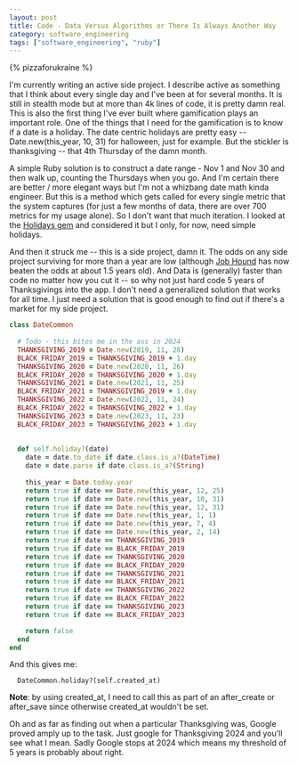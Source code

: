 ```yaml
---
layout: post
title: Code - Data Versus Algorithms or There Is Always Another Way
category: software_engineering
tags: ["software_engineering", "ruby"]
---
```

{% pizzaforukraine  %}

I'm currently writing an active side project.  I describe active as something that I think about every single day and I've been at for several months.  It is still in stealth mode but at more than 4k lines of code, it is pretty damn real.  This is also the first thing I've ever built where gamification plays an important role.  One of the things that I need for the gamification is to know if a date is a holiday.  The date centric holidays are pretty easy -- Date.new(this_year, 10, 31) for halloween, just for example.  But the stickler is thanksgiving -- that 4th Thursday of the damn month.

A simple Ruby solution is to construct a date range - Nov 1 and Nov 30 and then walk up, counting the Thursdays when you go.  And I'm certain there are better / more elegant ways but I'm not a whizbang date math kinda engineer.  But this is a method which gets called for every single metric that the system captures (for just a few months of data, there are over 700 metrics for my usage alone).  So I don't want that much iteration.  I looked at the [Holidays gem](https://github.com/holidays/holidays) and considered it but I only, for now, need simple holidays.  

And then it struck me -- this is a side project, damn it.  The odds on any side project surviving for more than a year are low (although [Job Hound](https://www.jobhound.io) has now beaten the odds at about 1.5 years old).  And Data is (generally) faster than code no matter how you cut it -- so why not just hard code 5 years of Thanksgivings into the app.  I don't need a generalized solution that works for all time.  I just need a solution that is good enough to find out if there's a market for my side project.

```ruby
class DateCommon
  
  # Todo - this bites me in the ass in 2024
  THANKSGIVING_2019 = Date.new(2019, 11, 28)
  BLACK_FRIDAY_2019 = THANKSGIVING_2019 + 1.day
  THANKSGIVING_2020 = Date.new(2020, 11, 26)
  BLACK_FRIDAY_2020 = THANKSGIVING_2020 + 1.day
  THANKSGIVING_2021 = Date.new(2021, 11, 25)
  BLACK_FRIDAY_2021 = THANKSGIVING_2019 + 1.day
  THANKSGIVING_2022 = Date.new(2022, 11, 24)
  BLACK_FRIDAY_2022 = THANKSGIVING_2022 + 1.day
  THANKSGIVING_2023 = Date.new(2023, 11, 23)
  BLACK_FRIDAY_2023 = THANKSGIVING_2023 + 1.day
  
  
  def self.holiday?(date)
    date = date.to_date if date.class.is_a?(DateTime)
    date = date.parse if date.class.is_a?(String)
    
    this_year = Date.today.year
    return true if date == Date.new(this_year, 12, 25)
    return true if date == Date.new(this_year, 10, 31)
    return true if date == Date.new(this_year, 12, 31)
    return true if date == Date.new(this_year, 1, 1)
    return true if date == Date.new(this_year, 7, 4)
    return true if date == Date.new(this_year, 2, 14)
    return true if date == THANKSGIVING_2019
    return true if date == BLACK_FRIDAY_2019
    return true if date == THANKSGIVING_2020
    return true if date == BLACK_FRIDAY_2020
    return true if date == THANKSGIVING_2021
    return true if date == BLACK_FRIDAY_2021
    return true if date == THANKSGIVING_2022
    return true if date == BLACK_FRIDAY_2022
    return true if date == THANKSGIVING_2023
    return true if date == BLACK_FRIDAY_2023    

    return false
  end
end
```

And this gives me:

```
  DateCommon.holiday?(self.created_at)
```

**Note**: by using created_at, I need to call this as part of an after_create or after_save since otherwise created_at wouldn't be set.

Oh and as far as finding out when a particular Thanksgiving was, Google proved amply up to the task.  Just google for Thanksgiving 2024 and you'll see what I mean.  Sadly Google stops at 2024 which means my threshold of 5 years is probably about right.